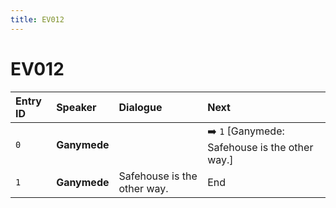 ```yaml
---
title: EV012
---
```


# EV012


| Entry ID | Speaker | Dialogue | Next |
| :------- | :------ | :------- | :------------ |
| `0` | **Ganymede** |  | ➡️ `1` \[Ganymede: Safehouse is the other way\.\] |
| `1` | **Ganymede** | Safehouse is the other way\. | End |

